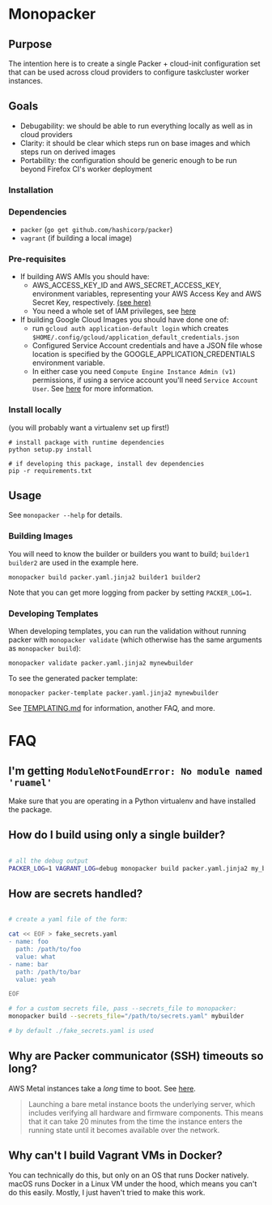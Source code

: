 # Monopacker

## Purpose

The intention here is to create a single Packer + cloud-init configuration set that can be used across cloud providers to configure taskcluster worker instances.

## Goals

- Debugability: we should be able to run everything locally as well as in cloud providers
- Clarity: it should be clear which steps run on base images and which steps run on derived images
- Portability: the configuration should be generic enough to be run beyond Firefox CI's worker deployment

### Installation

### Dependencies

- `packer` (`go get github.com/hashicorp/packer`)
- `vagrant` (if building a local image)

### Pre-requisites

- If building AWS AMIs you should have:
  - AWS_ACCESS_KEY_ID and AWS_SECRET_ACCESS_KEY, environment variables, representing your AWS Access Key and AWS Secret Key, respectively. [(see here)](https://www.packer.io/docs/builders/amazon.html#environment-variables)
  - You need a whole set of IAM privileges, see [here](https://www.packer.io/docs/builders/amazon.html#iam-task-or-instance-role)
- If building Google Cloud Images you should have done one of:
  - run `gcloud auth application-default login` which creates `$HOME/.config/gcloud/application_default_credentials.json`
  - Configured Service Account credentials and have a JSON file whose location is specified by the GOOGLE_APPLICATION_CREDENTIALS environment variable.
  - In either case you need `Compute Engine Instance Admin (v1)` permissions, if using a service account you'll need `Service Account User`. See [here](https://www.packer.io/docs/builders/googlecompute.html#precedence-of-authentication-methods) for more information.

### Install locally

(you will probably want a virtualenv set up first!)

```shell
# install package with runtime dependencies
python setup.py install

# if developing this package, install dev dependencies
pip -r requirements.txt
```

## Usage

See `monopacker --help` for details.

### Building Images

You will need to know the builder or builders you want to build; `builder1 builder2` are used in the example here.

```shell
monopacker build packer.yaml.jinja2 builder1 builder2
```

Note that you can get more logging from packer by setting `PACKER_LOG=1`.

### Developing Templates

When developing templates, you can run the validation without running packer with `monopacker validate` (which otherwise has the same arguments as `monopacker build`):

```shell
monopacker validate packer.yaml.jinja2 mynewbuilder
```

To see the generated packer template:
```shell
monopacker packer-template packer.yaml.jinja2 mynewbuilder
```

See [TEMPLATING.md](./TEMPLATING.md) for information, another FAQ, and more.

# FAQ

## I'm getting `ModuleNotFoundError: No module named 'ruamel'`

Make sure that you are operating in a Python virtualenv and have installed the package.

## How do I build using only a single builder?

```bash

# all the debug output
PACKER_LOG=1 VAGRANT_LOG=debug monopacker build packer.yaml.jinja2 my_builder
```

## How are secrets handled?

```bash

# create a yaml file of the form:

cat << EOF > fake_secrets.yaml
- name: foo
  path: /path/to/foo
  value: what
- name: bar
  path: /path/to/bar
  value: yeah

EOF

# for a custom secrets file, pass --secrets_file to monopacker:
monopacker build --secrets_file="/path/to/secrets.yaml" mybuilder

# by default ./fake_secrets.yaml is used
```

## Why are Packer communicator (SSH) timeouts so long?

AWS Metal instances take a _long_ time to boot. See [here](https://docs.aws.amazon.com/AWSEC2/latest/UserGuide/general-purpose-instances.html).

> Launching a bare metal instance boots the underlying server, which includes verifying all hardware and firmware components. This means that it can take 20 minutes from the time the instance enters the running state until it becomes available over the network.

## Why can't I build Vagrant VMs in Docker?

You can technically do this, but only on an OS that runs Docker natively.
macOS runs Docker in a Linux VM under the hood, which means you can't do this easily.
Mostly, I just haven't tried to make this work.
